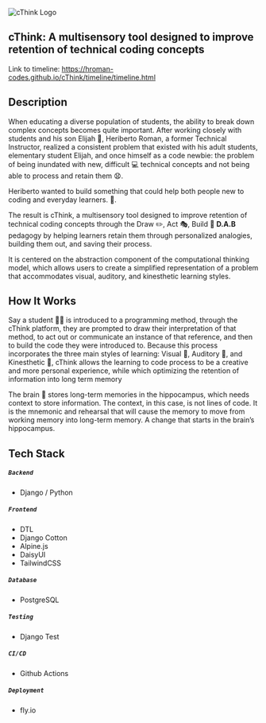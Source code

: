 ![cThink Logo](/timeline/img/cThink.png)

## cThink: A multisensory tool designed to improve retention of technical coding concepts
Link to timeline: https://hroman-codes.github.io/cThink/timeline/timeline.html

## Description
When educating a diverse population of students, the ability to break down complex concepts becomes quite important. After working closely with students and his son Elijah 👶, Heriberto Roman, a former Technical Instructor, realized a consistent problem that existed with his adult students, elementary student Elijah, and once himself as a code newbie: the problem of being inundated with new, difficult 💻 technical concepts and not being able to process and retain them 😧.

Heriberto wanted to build something that could help both people new to coding and everyday learners. 🙌.

The result is cThink, a multisensory tool designed to improve retention of technical coding concepts through the Draw ✏️, Act 🎭, Build 🔧 **D.A.B** pedagogy by helping learners retain them through personalized analogies, building them out, and saving their process.

It is centered on the abstraction component of the computational thinking model, which allows users to create a simplified representation of a problem that accommodates visual, auditory, and kinesthetic learning styles.

## How It Works
Say a student 🧑‍🎓 is introduced to a programming method, through the cThink platform, they are prompted to draw their interpretation of that method, to act out or communicate an instance of that reference, and then to build the code they were introduced to. Because this process incorporates the three main styles of learning: Visual 🙈,  Auditory 🙉, and  Kinesthetic 🙊, cThink allows the learning to code process to be a creative and more personal experience, while which optimizing the retention of information into long term memory

The brain 🧠 stores long-term memories in the hippocampus, which needs context to store information. The context, in this case, is not lines of code. It is the mnemonic and rehearsal that will cause the memory to move from working memory into long-term memory. A change that starts in the brain’s hippocampus.

## Tech Stack
##### ```Backend```
- Django / Python

##### ```Frontend```
- DTL
- Django Cotton
- Alpine.js
- DaisyUI
- TailwindCSS

##### ```Database```
- PostgreSQL


##### ```Testing```
- Django Test


##### ```CI/CD```
- Github Actions

##### ```Deployment```
- fly.io
